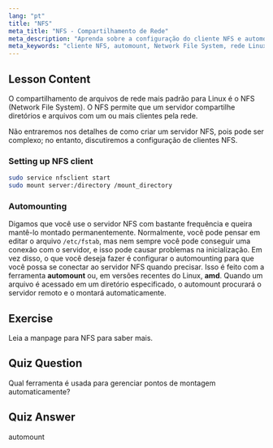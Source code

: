 ```yaml
---
lang: "pt"
title: "NFS"
meta_title: "NFS - Compartilhamento de Rede"
meta_description: "Aprenda sobre a configuração do cliente NFS e automounting no Linux. Entenda como se conectar a compartilhamentos de arquivos de rede e usar o automount para acesso contínuo."
meta_keywords: "cliente NFS, automount, Network File System, rede Linux, comando mount, tutorial Linux, iniciante"
---
```


## Lesson Content

O compartilhamento de arquivos de rede mais padrão para Linux é o NFS (Network File System). O NFS permite que um servidor compartilhe diretórios e arquivos com um ou mais clientes pela rede.

Não entraremos nos detalhes de como criar um servidor NFS, pois pode ser complexo; no entanto, discutiremos a configuração de clientes NFS.

### Setting up NFS client

```bash
sudo service nfsclient start
sudo mount server:/directory /mount_directory
```

### Automounting

Digamos que você use o servidor NFS com bastante frequência e queira mantê-lo montado permanentemente. Normalmente, você pode pensar em editar o arquivo `/etc/fstab`, mas nem sempre você pode conseguir uma conexão com o servidor, e isso pode causar problemas na inicialização. Em vez disso, o que você deseja fazer é configurar o automounting para que você possa se conectar ao servidor NFS quando precisar. Isso é feito com a ferramenta **automount** ou, em versões recentes do Linux, **amd**. Quando um arquivo é acessado em um diretório especificado, o automount procurará o servidor remoto e o montará automaticamente.

## Exercise

Leia a manpage para NFS para saber mais.

## Quiz Question

Qual ferramenta é usada para gerenciar pontos de montagem automaticamente?

## Quiz Answer

automount
